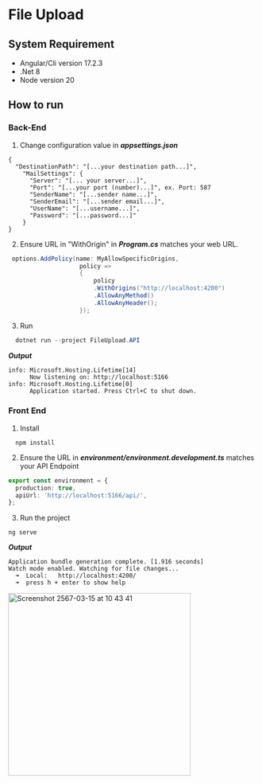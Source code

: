 # File Upload

## System Requirement
- Angular/Cli version 17.2.3
- .Net 8
- Node version 20

## How to run 
### Back-End
1. Change configuration value in ***appsettings.json***
```jsonc
{
  "DestinationPath": "[...your destination path...]",
    "MailSettings": {
      "Server": "[... your server...]",
      "Port": "[...your port (number)...]", ex. Port: 587
      "SenderName": "[...sender name...]",
      "SenderEmail": "[...sender email...]",
      "UserName": "[...username...]",
      "Password": "[...password...]"
    }
}
```
2. Ensure URL in "WithOrigin" in ***Program.cs***  matches your web URL.
```cs
 options.AddPolicy(name: MyAllowSpecificOrigins,
                    policy =>
                    {
                        policy
                        .WithOrigins("http://localhost:4200")
                        .AllowAnyMethod()
                        .AllowAnyHeader();
                    });
```

3. Run
```cs
  dotnet run --project FileUpload.API
```
***Output***
```
info: Microsoft.Hosting.Lifetime[14]
      Now listening on: http://localhost:5166
info: Microsoft.Hosting.Lifetime[0]
      Application started. Press Ctrl+C to shut down.
```

### Front End
1. Install
```node
  npm install
```
2. Ensure the URL in ***environment/environment.development.ts*** matches your API Endpoint
```ts
export const environment = {
  production: true,
  apiUrl: 'http://localhost:5166/api/',
};

```
3. Run the project
```node
ng serve
```
***Output***
```
Application bundle generation complete. [1.916 seconds]
Watch mode enabled. Watching for file changes...
  ➜  Local:   http://localhost:4200/
  ➜  press h + enter to show help
```
<img width="367" alt="Screenshot 2567-03-15 at 10 43 41" src="https://github.com/saridpong/Assignment/assets/1690456/3d028274-0f76-49de-9745-5ff4f7467191">

